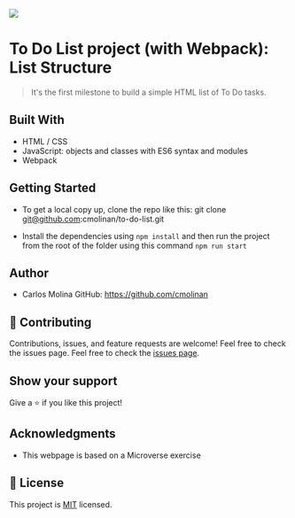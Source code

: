 ![](https://img.shields.io/badge/Microverse-blueviolet)

# To Do List project (with Webpack):  List Structure

> It's the first milestone to build a simple HTML list of To Do tasks. 

## Built With

- HTML / CSS 
- JavaScript: objects and classes with ES6 syntax and modules
- Webpack

## Getting Started

- To get a local copy up, clone the repo like this: 
   git clone git@github.com:cmolinan/to-do-list.git

- Install the dependencies using `npm install` and then run the project from the root of the folder using this command `npm run start`

## Author

- Carlos Molina
  GitHub: https://github.com/cmolinan

## 🤝 Contributing

Contributions, issues, and feature requests are welcome!
Feel free to check the issues page.
Feel free to check the [issues page](../../issues/).

## Show your support

Give a ⭐️ if you like this project!

## Acknowledgments 

- This webpage is based on a Microverse exercise

## 📝 License

This project is [MIT](./MIT.md) licensed.

